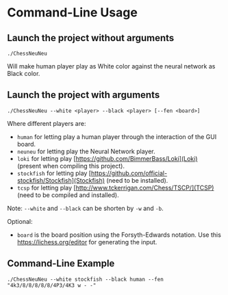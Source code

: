 # Command-Line Usage

## Launch the project without arguments

```
./ChessNeuNeu
```

Will make human player play as White color against the neural network as Black color.


## Launch the project with arguments

```
./ChessNeuNeu --white <player> --black <player> [--fen <board>]
```

Where different players are:
* `human` for letting play a human player through the interaction of the GUI board.
* `neuneu` for letting play the Neural Network player.
* `loki` for letting play [https://github.com/BimmerBass/Loki](Loki) (present when compiling this project).
* `stockfish` for letting play [https://github.com/official-stockfish/Stockfish](Stockfish) (need to be installed).
* `tcsp` for letting play [http://www.tckerrigan.com/Chess/TSCP/](TCSP) (need to be compiled and installed).

Note: `--white` and `--black` can be shorten by `-w` and `-b`.

Optional:
* `board` is the board position using the Forsyth-Edwards
  notation. Use this https://lichess.org/editor for generating the
  input.

## Command-Line Example

```
./ChessNeuNeu --white stockfish --black human --fen "4k3/8/8/8/8/8/4P3/4K3 w - -"
```
